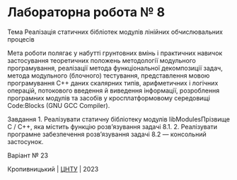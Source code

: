 ﻿# Лабораторна робота № 8

Тема Реалізація статичних бібліотек модулів лінійних обчислювальних процесів

Мета роботи полягає у набутті грунтовних вмінь і практичних
навичок застосування теоретичних положень методології модульного
програмування, реалізації метода функціональної декомпозиції
задач, метода модульного (блочного) тестування, представлення
мовою програмування C++ даних скалярних типів, арифметичних і
логічних операцій, потокового введення й виведення інформації,
розроблення програмних модулів та засобів у кросплатформовому
середовищі Code:Blocks (GNU GCC Compiler).

Завдання 1. Реалізувати статичну бібліотеку модулів libModulesПрізвище
C / C++, яка містить функцію розв’язування задачі 8.1.
2. Реалізувати програмне забезпечення розв’язування задачі 8.2 —
консольний застосунок.

Варіант № 23


Кропивницький | <a href="http://www.kntu.kr.ua/">ЦНТУ</a> | 2023
